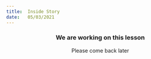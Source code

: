 ```yaml
---
title:  Inside Story
date:   05/03/2021
---
```


### <center>We are working on this lesson</center>
<center>Please come back later</center>